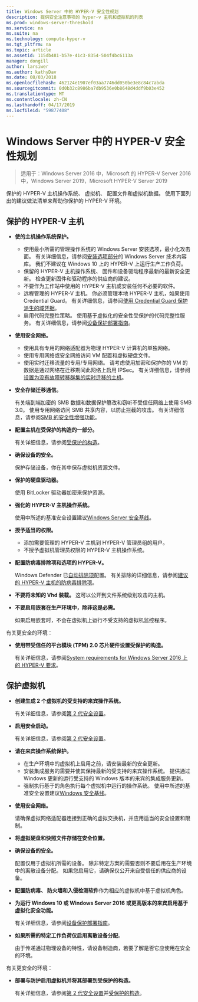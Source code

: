 ```yaml
---
title: Windows Server 中的 HYPER-V 安全性规划
description: 提供安全注意事项的 hyper-v 主机和虚拟机的列表
ms.prod: windows-server-threshold
ms.service: na
ms.suite: na
ms.technology: compute-hyper-v
ms.tgt_pltfrm: na
ms.topic: article
ms.assetid: 115db481-b57e-41c3-8354-504f4bc6113a
manager: dongill
author: larsiwer
ms.author: kathyDav
ms.date: 08/03/2018
ms.openlocfilehash: 462124e1907ef03aa7746dd050be3e8c84c7abda
ms.sourcegitcommit: 0d0b32c8986ba7db9536e0b8648d4ddf9b03e452
ms.translationtype: MT
ms.contentlocale: zh-CN
ms.lasthandoff: 04/17/2019
ms.locfileid: "59877408"
---
```

# <a name="plan-for-hyper-v-security-in-windows-server"></a>Windows Server 中的 HYPER-V 安全性规划

>适用于：Windows Server 2016 中，Microsoft 的 HYPER-V Server 2016 中，Windows Server 2019，Microsoft HYPER-V Server 2019

保护的 HYPER-V 主机操作系统、 虚拟机、 配置文件和虚拟机数据。 使用下面列出的建议做法清单来帮助你保护的 HYPER-V 环境。

## <a name="secure-the-hyper-v-host"></a>保护的 HYPER-V 主机
- **使的主机操作系统保护。**
    - 使用最小所需的管理操作系统的 Windows Server 安装选项，最小化攻击面。 有关详细信息，请参阅[安装选项部分](/windows-server/windows-server#installation-options)的 Windows Server 技术内容库。 我们不建议在 Windows 10 上的 HYPER-V 上运行生产工作负荷。
    - 保留的 HYPER-V 主机操作系统、 固件和设备驱动程序最新的最新安全更新。 检查更新固件和驱动程序的供应商的建议。
    - 不要作为工作站中使用的 HYPER-V 主机或安装任何不必要的软件。
    - 远程管理的 HYPER-V 主机。 你必须管理本地 HYPER-V 主机，如果使用 Credential Guard。 有关详细信息，请参阅[使用 Credential Guard 保护派生的域凭据](https://docs.microsoft.com/windows/access-protection/credential-guard/credential-guard)。
    - 启用代码完整性策略。 使用基于虚拟化的安全性受保护的代码完整性服务。 有关详细信息，请参阅[设备保护部署指南](https://docs.microsoft.com/windows/device-security/device-guard/device-guard-deployment-guide)。
- **使用安全网络。**
    - 使用具有专用的网络适配器为物理 HYPER-V 计算机的单独网络。
    - 使用专用网络或安全网络访问 VM 配置和虚拟硬盘文件。
    - 使用实时迁移流量的专用/专用网络。 请考虑使用加密和保护你的 VM 的数据是通过网络在迁移期间此网络上启用 IPSec。 有关详细信息，请参阅[设置为没有故障转移群集的实时迁移的主机](../deploy/set-up-hosts-for-live-migration-without-failover-clustering.md)。
- **安全存储迁移通信。** 

    有关端到端加密的 SMB 数据和数据保护篡改和窃听不受信任网络上使用 SMB 3.0。 使用专用网络访问 SMB 共享内容，以防止拦截的攻击。 有关详细信息，请参阅[SMB 的安全性增强功能](https://technet.microsoft.com/library/dn551363.aspx)。 
- **配置主机在受保护的构造的一部分。** 

    有关详细信息，请参阅[受保护的构造](../../../security/guarded-fabric-shielded-vm/guarded-fabric-and-shielded-vms-top-node.md)。
- **确保设备的安全。** 

    保护存储设备，你在其中保存虚拟机资源文件。
    
- **保护的硬盘驱动器。** 

    使用 BitLocker 驱动器加密来保护资源。
    
- **强化的 HYPER-V 主机操作系统。** 

    使用中所述的基准安全设置建议[Windows Server 安全基线](https://docs.microsoft.com/windows/device-security/windows-security-baselines)。
    
- **授予适当的权限。**
    - 添加需要管理的 HYPER-V 主机到 HYPER-V 管理员组的用户。
    - 不授予虚拟机管理员权限的 HYPER-V 主机操作系统。

- **配置防病毒排除项和选项的 HYPER-V。**  

    Windows Defender 已[自动排除项](https://docs.microsoft.com/windows/security/threat-protection/windows-defender-antivirus/configure-server-exclusions-windows-defender-antivirus)配置。 有关排除的详细信息，请参阅[建议的 HYPER-V 主机的防病毒排除项](https://support.microsoft.com/kb/3105657)。 

- **不要将未知的 Vhd 装载。** 这可以公开到文件系统级别攻击的主机。

- **不要启用嵌套在生产环境中，除非这是必需。**

    如果启用嵌套时，不会在虚拟机上运行不受支持的虚拟机监控程序。  

有关更安全的环境：

- **使用带受信任的平台模块 (TPM) 2.0 芯片硬件设置受保护的构造。** 

    有关详细信息，请参阅[System requirements for Windows Server 2016 上的 HYPER-V 要求](../system-requirements-for-hyper-v-on-windows.md)。

## <a name="secure-virtual-machines"></a>保护虚拟机
- **创建生成 2 个虚拟机的受支持的来宾操作系统。** 

    有关详细信息，请参阅[第 2 代安全设置](../learn-more/Generation-2-virtual-machine-security-settings-for-Hyper-V.md)。
    
- **启用安全启动。** 

    有关详细信息，请参阅[第 2 代安全设置](../learn-more/Generation-2-virtual-machine-security-settings-for-Hyper-V.md)。
    
- **请在来宾操作系统保护。**

    - 在生产环境中的虚拟机上启用之前，请安装最新的安全更新。
    - 安装集成服务的需要并使其保持最新的受支持的来宾操作系统。 提供通过 Windows 更新的运行受支持的 Windows 版本的来宾的集成服务更新。
    - 强制执行基于的角色执行每个虚拟机中运行的操作系统。 使用中所述的基准安全设置建议[Windows 安全基线](https://docs.microsoft.com/windows/device-security/windows-security-baselines)。
    
- **使用安全网络。** 

    请确保虚拟网络适配器连接到正确的虚拟交换机，并应用适当的安全设置和限制。
    
- **将虚拟硬盘和快照文件存储在安全位置。**

- **确保设备的安全。** 

    配置仅用于虚拟机所需的设备。 除非特定方案的需要否则不要启用在生产环境中的离散设备分配。 如果您启用它，请确保仅公开来自受信任的供应商的设备。 
    
- **配置防病毒、 防火墙和入侵检测软件**作为相应的虚拟机中基于虚拟机角色。

- **为运行 Windows 10 或 Windows Server 2016 或更高版本的来宾启用基于虚拟化安全功能。** 

    有关详细信息，请参阅[设备保护部署指南](https://docs.microsoft.com/windows/device-security/device-guard/device-guard-deployment-guide)。
    
- **如果所需的特定工作负荷仅启用离散设备分配**。 

    由于传递通过物理设备的特性，请设备制造商，若要了解是否它应使用在安全的环境。

有关更安全的环境：

- **部署与防护启用虚拟机并将其部署到受保护的构造。** 

    有关详细信息，请参阅[第 2 代安全设置](../learn-more/Generation-2-virtual-machine-security-settings-for-Hyper-V.md)并[受保护的构造](../../../security/guarded-fabric-shielded-vm/guarded-fabric-and-shielded-vms-top-node.md)。

